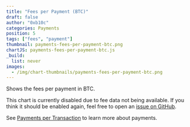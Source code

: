 ```yaml
---
title: "Fees per Payment (BTC)"
draft: false
author: "0xb10c"
categories: Payments
position: 5
tags: ["fees", "payment"]
thumbnail: payments-fees-per-payment-btc.png
chartJS: payments-fees-per-payment-btc.js
_build:
  list: never
images:
  - /img/chart-thumbnails/payments-fees-per-payment-btc.png
---
```


Shows the fees per payment in BTC.
<!--more-->


This chart is currently disabled due to fee data not being available. If you
think it should be enabled again, feel free to open an [issue on GitHub].

[issue on GitHub]: https://github.com/0xB10C/transactionfee-info/issues

See [Payments per Transaction](/charts/payments-per-transaction/) to learn more
about payments.
